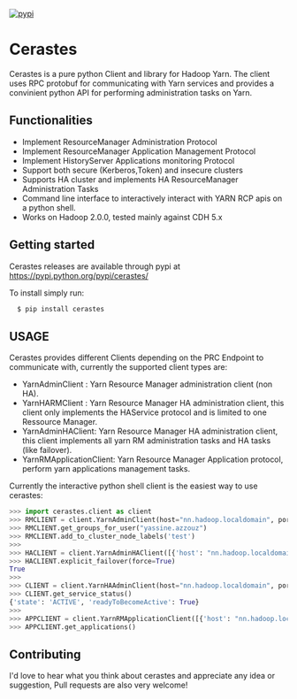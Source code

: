 [![pypi](https://badge.fury.io/py/cerastes.svg)](https://badge.fury.io/py/cerastes)

Cerastes
==================================

Cerastes is a pure python Client and library for Hadoop Yarn. The client uses RPC protobuf for communicating with Yarn services and provides a convinient python API for performing administration tasks on Yarn.

Functionalities
--------


* Implement ResourceManager Administration Protocol
* Implement ResourceManager Application Management Protocol
* Implement HistoryServer Applications monitoring Protocol
* Support both secure (Kerberos,Token) and insecure clusters
* Supports HA cluster and implements HA ResourceManager Administration Tasks
* Command line interface to interactively interact with YARN RCP apis on a python shell.
* Works on Hadoop 2.0.0, tested mainly against CDH 5.x


Getting started
---------------

Cerastes releases are available through pypi at <https://pypi.python.org/pypi/cerastes/>

To install simply run:

```bash
  $ pip install cerastes
```

USAGE
-------

Cerastes provides different Clients depending on the PRC Endpoint to communicate with, currently the supported client types are:
* YarnAdminClient : Yarn Resource Manager administration client (non HA).
* YarnHARMClient : Yarn Resource Manager HA administration client, this client only implements the HAService protocol and is limited to one Ressource Manager.
* YarnAdminHAClient: Yarn Resource Manager HA administration client, this client implements all yarn RM administration tasks and HA tasks (like failover).
* YarnRMApplicationClient: Yarn Resource Manager Application protocol, perform yarn applications management tasks. 


Currently the interactive python shell client is the easiest way to use cerastes:

```python 
>>> import cerastes.client as client
>>> RMCLIENT = client.YarnAdminClient(host="nn.hadoop.localdomain", port= 8033, use_sasl=True, yarn_rm_principal="yarn@HADOOP.LOCALDOMAIN", version=9)
>>> RMCLIENT.get_groups_for_user("yassine.azzouz")
>>> RMCLIENT.add_to_cluster_node_labels('test')
>>>
>>> HACLIENT = client.YarnAdminHAClient([{'host': "nn.hadoop.localdomain", 'port': 8033},{'host': "nn02.hadoop.localdomain", 'port': 8033}], use_sasl=True, yarn_rm_principal="yarn@HADOOP.LOCALDOMAIN", version=9)
>>> HACLIENT.explicit_failover(force=True)
True
>>>
>>> CLIENT = client.YarnHAAdminClient(host="nn.hadoop.localdomain", port=8033, use_sasl=True, yarn_rm_principal="yarn/nn.hadoop.localdomain@HADOOP.LOCALDOMAIN", version=9)
>>> CLIENT.get_service_status()
{'state': 'ACTIVE', 'readyToBecomeActive': True}
>>>
>>> APPCLIENT = client.YarnRMApplicationClient([{'host': "nn.hadoop.localdomain", 'port': 8032}], use_sasl=True, yarn_rm_principal="yarn/nn.hadoop.localdomain@HADOOP.LOCALDOMAIN", version=9)
>>> APPCLIENT.get_applications()

```

Contributing
------------

I'd love to hear what you think about cerastes and appreciate any idea or suggestion, Pull requests are also very welcome!
